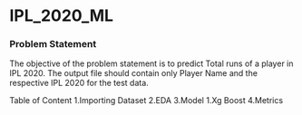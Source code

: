 # IPL_2020_ML
### Problem Statement
The objective of the problem statement is to predict Total runs of a player in IPL 2020. The
output file should contain only Player Name and the respective IPL 2020 for the test data.



Table of Content 
    1.Importing Dataset 
    2.EDA 
    3.Model 
      1.Xg Boost 
    4.Metrics

